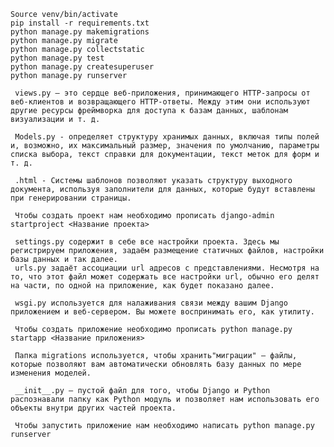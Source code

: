 ﻿   ```
   Source venv/bin/activate
   pip install -r requirements.txt
   python manage.py makemigrations
   python manage.py migrate
   python manage.py collectstatic
   python manage.py test 
   python manage.py createsuperuser
   python manage.py runserver
	
	views.py — это сердце веб-приложения, принимающего HTTP-запросы от веб-клиентов и возвращающего HTTP-ответы. Между этим они используют другие ресурсы фреймворка для доступа к базам данных, шаблонам визуализации и т. д.

	Models.py - определяет структуру хранимых данных, включая типы полей и, возможно, их максимальный размер, значения по умолчанию, параметры списка выбора, текст справки для документации, текст меток для форм и т. д.

	.html - Системы шаблонов позволяют указать структуру выходного документа, используя заполнители для данных, которые будут вставлены при генерировании страницы.

	Чтобы создать проект нам необходимо прописать django-admin startproject <Название проекта>

	settings.py содержит в себе все настройки проекта. Здесь мы регистрируем приложения, задаём размещение статичных файлов, настройки базы данных и так далее. 
	urls.py задаёт ассоциации url адресов с представлениями. Несмотря на то, что этот файл может содержать все настройки url, обычно его делят на части, по одной на приложение, как будет показано далее.
 
	wsgi.py используется для налаживания связи между вашим Django приложением и веб-сервером. Вы можете воспринимать его, как утилиту.
	
	Чтобы создать приложение необходимо прописать python manage.py startapp <Название приложения>

	Папка migrations используется, чтобы хранить"миграции" — файлы, которые позволяют вам автоматически обновлять базу данных по мере изменения моделей. 

	__init__.py — пустой файл для того, чтобы Django и Python распознавали папку как Python модуль и позволяет нам использовать его объекты внутри других частей проекта.

	Чтобы запустить приложение нам необходимо написать python manage.py runserver

